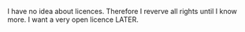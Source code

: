 I have no idea about licences. Therefore I reverve all rights until I know more. I want a very open licence LATER.
